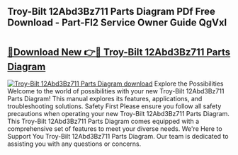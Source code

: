## Troy-Bilt 12Abd3Bz711 Parts Diagram PDf Free Download - Part-Fl2 Service Owner Guide QgVxI

# <h2><a href="http://dfkcdhr.blite.top/?on=Troy-Bilt+12Abd3Bz711+Parts+Diagram">🔗Download New 👉🔴 Troy-Bilt 12Abd3Bz711 Parts Diagram</a></h2>

[![Troy-Bilt 12Abd3Bz711 Parts Diagram download](https://i.imgur.com/lujVjoI.png)](http://dfkcdhr.blite.top/?on=Troy-Bilt+12Abd3Bz711+Parts+Diagram)
Explore the Possibilities Welcome to the world of possibilities with your new Troy-Bilt 12Abd3Bz711 Parts Diagram! This manual explores its features, applications, and troubleshooting solutions. Safety First Please ensure you follow all safety precautions when operating your new Troy-Bilt 12Abd3Bz711 Parts Diagram. This Troy-Bilt 12Abd3Bz711 Parts Diagram comes equipped with a comprehensive set of features to meet your diverse needs. We're Here to Support You Troy-Bilt 12Abd3Bz711 Parts Diagram. Our team is dedicated to assisting you with any questions or concerns.
